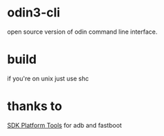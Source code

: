 # odin3-cli

open source version of odin command line interface.

# build

if you're on unix just use shc

# thanks to 

[SDK Platform Tools](https://developer.android.com) for adb and fastboot

